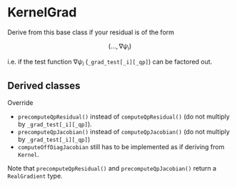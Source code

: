 # KernelGrad

Derive from this base class if your residual is of the form

$$
(\dots,\nabla\psi_i)
$$

i.e. if the test function $\nabla\psi_i$ (`_grad_test[_i][_qp]`) can be factored out.

## Derived classes

Override

- `precomputeQpResidual()` instead of `computeQpResidual()` (do not multiply by `_grad_test[_i][_qp]`).
- `precomputeQpJacobian()` instead of `computeQpJacobian()` (do not multiply by `_grad_test[_i][_qp]`)
- `computeOffDiagJacobian` still has to be implemented as if deriving from `Kernel`.

Note that `precomputeQpResidual()` and `precomputeQpJacobian()` return a `RealGradient` type.
